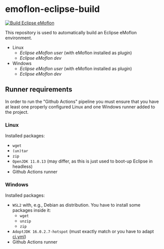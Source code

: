 # emoflon-eclipse-build

[![Build Eclipse eMoflon](https://github.com/maxkratz/emoflon-eclipse-build/actions/workflows/ci.yml/badge.svg?branch=main&event=push)](https://github.com/maxkratz/emoflon-eclipse-build/actions/workflows/ci.yml)

This repository is used to automatically build an Eclipse eMoflon environment.

* Linux
    * *Eclipse eMoflon user* (with eMoflon installed as plugin)
    * *Eclipse eMoflon dev*
* Windows
    * *Eclipse eMoflon user* (with eMoflon installed as plugin)
    * *Eclipse eMoflon dev*


## Runner requirements

In order to run the "Github Actions" pipeline you must ensure that you have at least one properly configured Linux and one Windows runner added to the project.

### Linux

Installed packages:
* `wget`
* `(un)tar`
* `zip`
* `OpenJDK 11.0.13` (may differ, as this is just used to boot-up Eclipse in headless)
* Github Actions runner

### Windows

Installed packages:
* `WSL2` with, e.g., Debian as distribution. You have to install some packages inside it:
    * `wget`
    * `unzip`
    * `zip`
* `AdoptJDK 16.0.2.7-hotspot` (must exactly match or you have to adapt [ci.yml](.github/workflows/ci.yml))
* Github Actions runner
